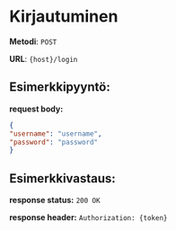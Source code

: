 # Kirjautuminen

**Metodi**: `POST`

**URL**: `{host}/login`


## Esimerkkipyyntö:

**request body:** 

```json
{
"username": "username",
"password": "password"
}

```

## Esimerkkivastaus:

**response status:** `200 OK`

**response header:** `Authorization: {token}`